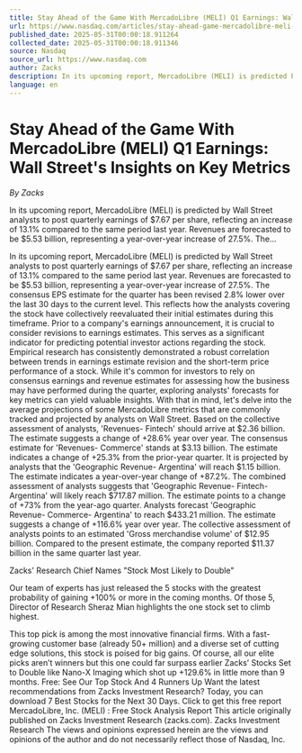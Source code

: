 ```yaml
---
title: Stay Ahead of the Game With MercadoLibre (MELI) Q1 Earnings: Wall Street's Insights on Key Metrics
url: https://www.nasdaq.com/articles/stay-ahead-game-mercadolibre-meli-q1-earnings-wall-streets-insights-key-metrics
published_date: 2025-05-31T00:00:18.911264
collected_date: 2025-05-31T00:00:18.911346
source: Nasdaq
source_url: https://www.nasdaq.com
author: Zacks
description: In its upcoming report, MercadoLibre (MELI) is predicted by Wall Street analysts to post quarterly earnings of $7.67 per share, reflecting an increase of 13.1% compared to the same period last year. Revenues are forecasted to be $5.53 billion, representing a year-over-year increase of 27.5%. The...
language: en
---
```


# Stay Ahead of the Game With MercadoLibre (MELI) Q1 Earnings: Wall Street's Insights on Key Metrics

*By Zacks*

In its upcoming report, MercadoLibre (MELI) is predicted by Wall Street analysts to post quarterly earnings of $7.67 per share, reflecting an increase of 13.1% compared to the same period last year. Revenues are forecasted to be $5.53 billion, representing a year-over-year increase of 27.5%. The...

In its upcoming report, MercadoLibre (MELI) is predicted by Wall Street analysts to post quarterly earnings of $7.67 per share, reflecting an increase of 13.1% compared to the same period last year. Revenues are forecasted to be $5.53 billion, representing a year-over-year increase of 27.5%. The consensus EPS estimate for the quarter has been revised 2.8% lower over the last 30 days to the current level. This reflects how the analysts covering the stock have collectively reevaluated their initial estimates during this timeframe. 
 Prior to a company's earnings announcement, it is crucial to consider revisions to earnings estimates. This serves as a significant indicator for predicting potential investor actions regarding the stock. Empirical research has consistently demonstrated a robust correlation between trends in earnings estimate revision and the short-term price performance of a stock. While it's common for investors to rely on consensus earnings and revenue estimates for assessing how the business may have performed during the quarter, exploring analysts' forecasts for key metrics can yield valuable insights. With that in mind, let's delve into the average projections of some MercadoLibre metrics that are commonly tracked and projected by analysts on Wall Street. Based on the collective assessment of analysts, 'Revenues- Fintech' should arrive at $2.36 billion. The estimate suggests a change of +28.6% year over year. The consensus estimate for 'Revenues- Commerce' stands at $3.13 billion. The estimate indicates a change of +25.3% from the prior-year quarter. 
 It is projected by analysts that the 'Geographic Revenue- Argentina' will reach $1.15 billion. The estimate indicates a year-over-year change of +87.2%. The combined assessment of analysts suggests that 'Geographic Revenue- Fintech- Argentina' will likely reach $717.87 million. The estimate points to a change of +73% from the year-ago quarter. Analysts forecast 'Geographic Revenue- Commerce- Argentina' to reach $433.21 million. The estimate suggests a change of +116.6% year over year. The collective assessment of analysts points to an estimated 'Gross merchandise volume' of $12.95 billion. Compared to the present estimate, the company reported $11.37 billion in the same quarter last year. 
 
Zacks' Research Chief Names "Stock Most Likely to Double" 
 
Our team of experts has just released the 5 stocks with the greatest probability of gaining +100% or more in the coming months. Of those 5, Director of Research Sheraz Mian highlights the one stock set to climb highest. 
 
This top pick is among the most innovative financial firms. With a fast-growing customer base (already 50+ million) and a diverse set of cutting edge solutions, this stock is poised for big gains. Of course, all our elite picks aren’t winners but this one could far surpass earlier Zacks’ Stocks Set to Double like Nano-X Imaging which shot up +129.6% in little more than 9 months. Free: See Our Top Stock And 4 Runners Up Want the latest recommendations from Zacks Investment Research? Today, you can download 7 Best Stocks for the Next 30 Days. Click to get this free report MercadoLibre, Inc. (MELI) : Free Stock Analysis Report This article originally published on Zacks Investment Research (zacks.com). Zacks Investment Research 
 The views and opinions expressed herein are the views and opinions of the author and do not necessarily reflect those of Nasdaq, Inc.
